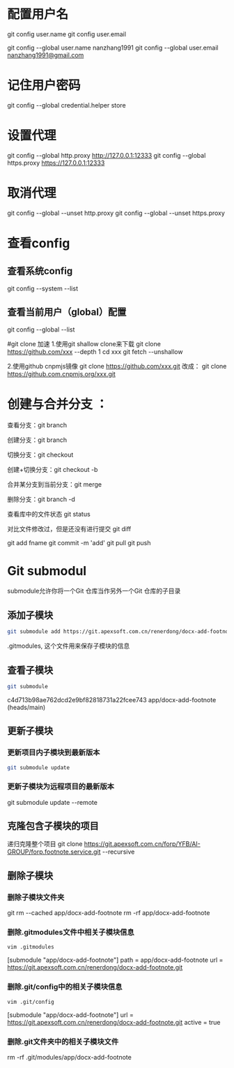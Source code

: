 # 配置用户名
git config user.name
git config user.email

git config --global user.name nanzhang1991
git config --global user.email nanzhang1991@gmail.com

# 记住用户密码
git config --global credential.helper store

# 设置代理
git config --global http.proxy http://127.0.0.1:12333
git config --global https.proxy https://127.0.0.1:12333

# 取消代理
git config --global --unset http.proxy
git config --global --unset https.proxy

# 查看config

##  查看系统config
git config --system --list

## 查看当前用户（global）配置
git config --global  --list

#git clone 加速
1.使用git shallow clone来下载
git clone https://github.com/xxx --depth 1
cd xxx
git fetch --unshallow

2.使用github cnpmjs镜像
git clone https://github.com/xxx.git
改成：
git clone https://github.com.cnpmjs.org/xxx.git



# 创建与合并分支 ：

查看分支：git branch

创建分支：git branch <name>

切换分支：git checkout <name>

创建+切换分支：git checkout -b <name>

合并某分支到当前分支：git merge <name>

删除分支：git branch -d <name>

查看库中的文件状态
git status

对比文件修改过，但是还没有进行提交
git diff

git add fname
git commit -m 'add'
git pull
git push


# Git submodul
submodule允许你将一个Git 仓库当作另外一个Git 仓库的子目录
## 添加子模块 
```bash
git submodule add https://git.apexsoft.com.cn/renerdong/docx-add-footnote.git
```
.gitmodules, 这个文件用来保存子模块的信息

## 查看子模块
```bash
git submodule
```
c4d713b98ae762dcd2e9bf82818731a22fcee743 app/docx-add-footnote (heads/main)

## 更新子模块
### 更新项目内子模块到最新版本
```bash
git submodule update
```
### 更新子模块为远程项目的最新版本
git submodule update --remote

## 克隆包含子模块的项目
递归克隆整个项目
git clone https://git.apexsoft.com.cn/forp/YFB/AI-GROUP/forp.footnote.service.git --recursive

## 删除子模块

### 删除子模块文件夹
git rm --cached app/docx-add-footnote
rm -rf app/docx-add-footnote

### 删除.gitmodules文件中相关子模块信息
```
vim .gitmodules
```
[submodule "app/docx-add-footnote"]
	path = app/docx-add-footnote
	url = https://git.apexsoft.com.cn/renerdong/docx-add-footnote.git

### 删除.git/config中的相关子模块信息
```
vim .git/config
```
[submodule "app/docx-add-footnote"]
	url = https://git.apexsoft.com.cn/renerdong/docx-add-footnote.git
	active = true

### 删除.git文件夹中的相关子模块文件
rm -rf .git/modules/app/docx-add-footnote
